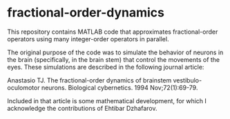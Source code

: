 # fractional-order-dynamics

This repository contains MATLAB code that approximates fractional-order operators using many integer-order operators in parallel. 

The original purpose of the code was to simulate the behavior of neurons in the brain (specifically, in the brain stem) that control the movements of the eyes. These simulations are described in the following journal article:

Anastasio TJ. The fractional-order dynamics of brainstem vestibulo-oculomotor neurons. Biological cybernetics. 1994 Nov;72(1):69-79.

Included in that article is some mathematical development, for which I acknowledge the contributions of Ehtibar Dzhafarov. 
